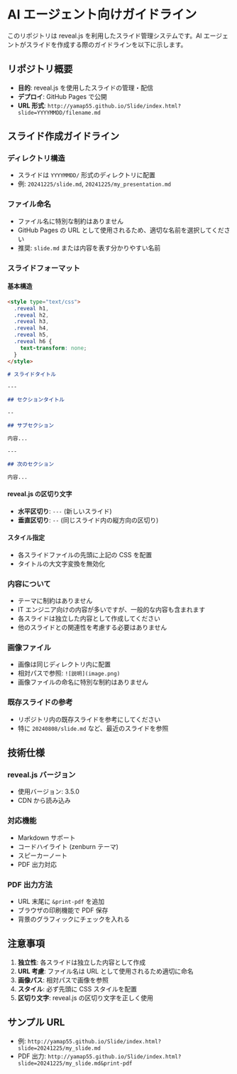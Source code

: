 # AI エージェント向けガイドライン

このリポジトリは reveal.js を利用したスライド管理システムです。AI エージェントがスライドを作成する際のガイドラインを以下に示します。

## リポジトリ概要

- **目的**: reveal.js を使用したスライドの管理・配信
- **デプロイ**: GitHub Pages で公開
- **URL 形式**: `http://yamap55.github.io/Slide/index.html?slide=YYYYMMDD/filename.md`

## スライド作成ガイドライン

### ディレクトリ構造

- スライドは `YYYYMMDD/` 形式のディレクトリに配置
- 例: `20241225/slide.md`, `20241225/my_presentation.md`

### ファイル命名

- ファイル名に特別な制約はありません
- GitHub Pages の URL として使用されるため、適切な名前を選択してください
- 推奨: `slide.md` または内容を表す分かりやすい名前

### スライドフォーマット

#### 基本構造

```markdown
<style type="text/css">
  .reveal h1,
  .reveal h2,
  .reveal h3,
  .reveal h4,
  .reveal h5,
  .reveal h6 {
    text-transform: none;
  }
</style>

# スライドタイトル

---

## セクションタイトル

--

## サブセクション

内容...

---

## 次のセクション

内容...
```

#### reveal.js の区切り文字

- **水平区切り**: `---` (新しいスライド)
- **垂直区切り**: `--` (同じスライド内の縦方向の区切り)

#### スタイル指定

- 各スライドファイルの先頭に上記の CSS を配置
- タイトルの大文字変換を無効化

### 内容について

- テーマに制約はありません
- IT エンジニア向けの内容が多いですが、一般的な内容も含まれます
- 各スライドは独立した内容として作成してください
- 他のスライドとの関連性を考慮する必要はありません

### 画像ファイル

- 画像は同じディレクトリ内に配置
- 相対パスで参照: `![説明](image.png)`
- 画像ファイルの命名に特別な制約はありません

### 既存スライドの参考

- リポジトリ内の既存スライドを参考にしてください
- 特に `20240808/slide.md` など、最近のスライドを参照

## 技術仕様

### reveal.js バージョン

- 使用バージョン: 3.5.0
- CDN から読み込み

### 対応機能

- Markdown サポート
- コードハイライト (zenburn テーマ)
- スピーカーノート
- PDF 出力対応

### PDF 出力方法

- URL 末尾に `&print-pdf` を追加
- ブラウザの印刷機能で PDF 保存
- 背景のグラフィックにチェックを入れる

## 注意事項

1. **独立性**: 各スライドは独立した内容として作成
2. **URL 考慮**: ファイル名は URL として使用されるため適切に命名
3. **画像パス**: 相対パスで画像を参照
4. **スタイル**: 必ず先頭に CSS スタイルを配置
5. **区切り文字**: reveal.js の区切り文字を正しく使用

## サンプル URL

- 例: `http://yamap55.github.io/Slide/index.html?slide=20241225/my_slide.md`
- PDF 出力: `http://yamap55.github.io/Slide/index.html?slide=20241225/my_slide.md&print-pdf`
